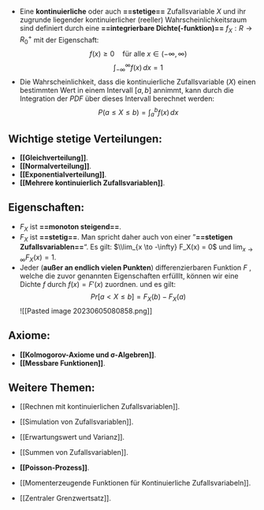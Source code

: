 - Eine **kontinuierliche** oder auch **==stetige==** Zufallsvariable $X$ und ihr zugrunde liegender kontinuierlicher (reeller) Wahrscheinlichkeitsraum sind definiert durch eine **==integrierbare Dichte(-funktion)==** $f_X : R → R^+_0$ mit der Eigenschaft: $$f(x) \geq 0 \quad \text{für alle } x \in (-\infty, \infty)$$ $$\int_{-\infty}^{\infty} f(x) \, dx = 1$$
- Die Wahrscheinlichkeit, dass die kontinuierliche Zufallsvariable $(X)$ einen bestimmten Wert in einem Intervall $[a, b]$ annimmt, kann durch die Integration der $PDF$ über dieses Intervall berechnet werden: $$P(a \leq X \leq b) = \int_{a}^{b} f(x) \, dx$$
## Wichtige stetige Verteilungen:
- **[[Gleichverteilung]]**.
- **[[Normalverteilung]]**.
- **[[Exponentialverteilung]]**.
- **[[Mehrere kontinuierlich Zufallsvariablen]]**.



## Eigenschaften:
- $F_X$ ist **==monoton steigend==**.
- $F_X$ ist **==stetig==**. Man spricht daher auch von einer ”**==stetigen Zufallsvariablen==**“. Es gilt: $\\lim_{x \to -\infty} F_X(x) = 0$ und $\lim_{x \to \infty} F_X(x) = 1$.
- Jeder (**außer an endlich vielen Punkten**) differenzierbaren Funktion $F$ , welche die zuvor genannten Eigenschaften erfülllt, können wir eine Dichte $f$ durch $f(x) = F'(x)$ zuordnen. und es gilt: $$Pr[a<X ≤b]=F_X(b)−F_X(a)$$
![[Pasted image 20230605080858.png]]

## Axiome:
- **[[Kolmogorov-Axiome und σ-Algebren]]**.
- **[[Messbare Funktionen]]**.

## Weitere Themen:
- [[Rechnen mit kontinuierlichen Zufallsvariablen]].
- [[Simulation von Zufallsvariablen]].
- [[Erwartungswert und Varianz]].
- [[Summen von Zufallsvariablen]].

- **[[Poisson-Prozess]]**.

- [[Momenterzeugende Funktionen für Kontinuierliche Zufallsvariabeln]].
- [[Zentraler Grenzwertsatz]].
